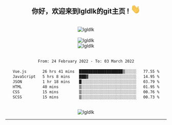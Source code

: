 <div align="center">
<h2> 你好，欢迎来到lgldlk的git主页 ! <img src="https://github.com/lgldlk/lgldlk/blob/main/gifs/Hi.gif" width="30px"></h2>
</div>

<div align="center">
 </br>
 <img src="http://aiitapp.cn:8091/?color=rgba(37,144,118,1)&shadowColor=rgba(12,16,20,1)&fontSize=120&&shadowOffsetX=9&shadowOffsetY=11" height="26px" alt="lgldlk" />
 </br>

   </br>
 <img src="https://github-readme-stats.vercel.app/api?username=lgldlk&show_icons=true&theme=gotham&locale=cn" alt="lgldlk" />
 

</br>

<img  src="http://github-readme-stats.vercel.app/api/top-langs/?username=lgldlk&show_icons=true&theme=gotham&locale=cn&layout=compact" alt="lgldlk"/>  
</br>
</br>

<!--START_SECTION:waka-->

```text
From: 24 February 2022 - To: 03 March 2022

Vue.js       26 hrs 41 mins  ███████████████████▒░░░░░   77.55 %
JavaScript   5 hrs 8 mins    ███▓░░░░░░░░░░░░░░░░░░░░░   14.95 %
JSON         1 hr 18 mins    █░░░░░░░░░░░░░░░░░░░░░░░░   03.79 %
HTML         40 mins         ▒░░░░░░░░░░░░░░░░░░░░░░░░   01.95 %
CSS          15 mins         ▒░░░░░░░░░░░░░░░░░░░░░░░░   00.76 %
SCSS         15 mins         ▒░░░░░░░░░░░░░░░░░░░░░░░░   00.73 %
```

<!--END_SECTION:waka-->

 </br>
  <img src="https://visitor-badge.glitch.me/badge?page_id=lgldlk" alt="lgldlk" />

---

 

